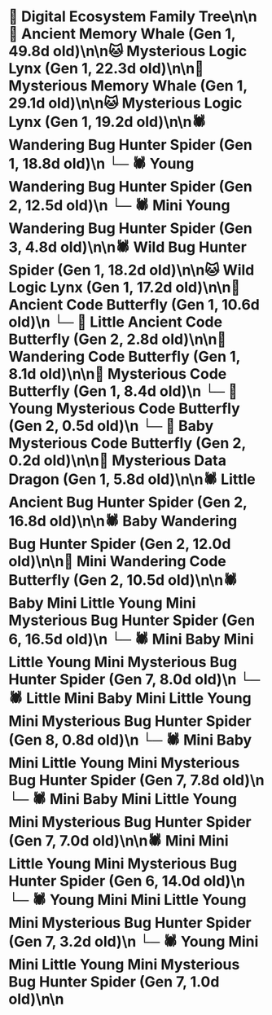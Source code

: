 # 🌳 Digital Ecosystem Family Tree\n\n🐋 Ancient Memory Whale (Gen 1, 49.8d old)\n\n🐱 Mysterious Logic Lynx (Gen 1, 22.3d old)\n\n🐋 Mysterious Memory Whale (Gen 1, 29.1d old)\n\n🐱 Mysterious Logic Lynx (Gen 1, 19.2d old)\n\n🕷️ Wandering Bug Hunter Spider (Gen 1, 18.8d old)\n  └─ 🕷️ Young Wandering Bug Hunter Spider (Gen 2, 12.5d old)\n    └─ 🕷️ Mini Young Wandering Bug Hunter Spider (Gen 3, 4.8d old)\n\n🕷️ Wild Bug Hunter Spider (Gen 1, 18.2d old)\n\n🐱 Wild Logic Lynx (Gen 1, 17.2d old)\n\n🦋 Ancient Code Butterfly (Gen 1, 10.6d old)\n  └─ 🦋 Little Ancient Code Butterfly (Gen 2, 2.8d old)\n\n🦋 Wandering Code Butterfly (Gen 1, 8.1d old)\n\n🦋 Mysterious Code Butterfly (Gen 1, 8.4d old)\n  └─ 🦋 Young Mysterious Code Butterfly (Gen 2, 0.5d old)\n  └─ 🦋 Baby Mysterious Code Butterfly (Gen 2, 0.2d old)\n\n🐉 Mysterious Data Dragon (Gen 1, 5.8d old)\n\n🕷️ Little Ancient Bug Hunter Spider (Gen 2, 16.8d old)\n\n🕷️ Baby Wandering Bug Hunter Spider (Gen 2, 12.0d old)\n\n🦋 Mini Wandering Code Butterfly (Gen 2, 10.5d old)\n\n🕷️ Baby Mini Little Young Mini Mysterious Bug Hunter Spider (Gen 6, 16.5d old)\n  └─ 🕷️ Mini Baby Mini Little Young Mini Mysterious Bug Hunter Spider (Gen 7, 8.0d old)\n    └─ 🕷️ Little Mini Baby Mini Little Young Mini Mysterious Bug Hunter Spider (Gen 8, 0.8d old)\n  └─ 🕷️ Mini Baby Mini Little Young Mini Mysterious Bug Hunter Spider (Gen 7, 7.8d old)\n  └─ 🕷️ Mini Baby Mini Little Young Mini Mysterious Bug Hunter Spider (Gen 7, 7.0d old)\n\n🕷️ Mini Mini Little Young Mini Mysterious Bug Hunter Spider (Gen 6, 14.0d old)\n  └─ 🕷️ Young Mini Mini Little Young Mini Mysterious Bug Hunter Spider (Gen 7, 3.2d old)\n  └─ 🕷️ Young Mini Mini Little Young Mini Mysterious Bug Hunter Spider (Gen 7, 1.0d old)\n\n